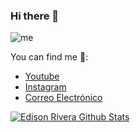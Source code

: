 ### Hi there 👋
![me](https://user-images.githubusercontent.com/85308756/149034089-8b47103d-dac4-4a2b-a941-d6b95eafbf3a.png)


You can find me 🌱:
- [Youtube](https://www.youtube.com/watch?v=O4g71xhm-3U&list=RDO4g71xhm-3U&start_radio=1)
- [Instagram](https://www.instagram.com/edisonrivera02/)
- [Correo Electrónico](edison.rivera@epn.edu.ec)

[![Edison Rivera Github Stats](https://github-readme-stats.vercel.app/api?username=EdisonRivera)](https://github.com/anuraghazra/github-readme-stats)

<!--
**EdisonRivera/EdisonRivera** is a ✨ _special_ ✨ repository because its `README.md` (this file) appears on your GitHub profile.

Here are some ideas to get you started:

- 🔭 I’m currently working on ...
- 🌱 I’m currently learning ...
- 👯 I’m looking to collaborate on ...
- 🤔 I’m looking for help with ...
- 💬 Ask me about ...
- 📫 How to reach me: ...
- 😄 Pronouns: ...
- ⚡ Fun fact: ...
-->
